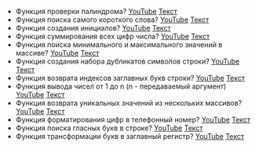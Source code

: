 

- Функция проверки палиндрома? [YouTube](https://youtu.be/ycYp7CYOnO0?t=683) [Текст](./questions/question_1.md)
- Функция поиска самого короткого слова? [YouTube](https://youtu.be/G7hLwudGWL4?t=764) [Текст](./questions/question_2.md)
- Функция создания инициалов? [YouTube](https://youtu.be/1eIRTdgzHtw?t=632) [Текст](./questions/question_3.md)
- Функция суммирования всех цифр числа? [YouTube](https://youtu.be/CjdCxxqObaM?t=764) [Текст](./questions/question_4.md)
- Функция поиска минимального и максимального значений в массиве? [YouTube](https://youtu.be/rlWgI7AvV18?t=670) [Текст](./questions/question_5.md)
- Функция создания набора дубликатов символов строки? [YouTube](https://youtu.be/kx3dR6ztICU?t=736) [Текст](./questions/question_6.md)
- Функция возврата индексов заглавных букв строки? [YouTube](https://youtu.be/IooJ3P2VUYs?t=767) [Текст](./questions/question_7.md)
- Функция вывода чисел от 1 до n (n - передаваемый аргумент) [YouTube](https://youtu.be/w-vUj0gHGgg?t=746) [Текст](./questions/question_8.md)
- Функция возврата уникальных значений из нескольких массивов? [YouTube](https://youtu.be/G4iYlbilozM?t=752) [Текст](./questions/question_9.md)
- Функция форматирования цифр в телефонный номер? [YouTube](https://youtu.be/nvktMVFM0_M?t=742) [Текст](./questions/question_10.md)
- Функция поиска гласных букв в строке? [YouTube](https://youtu.be/7TvS0iKR3_c?t=807) [Текст](./questions/question_11.md)
- Функция трансформации букв в заглавный регистр? [YouTube](https://youtu.be/yvOXvZ8aEFo?t=744) [Текст](./questions/question_12.md)